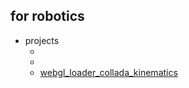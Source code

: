 ## for robotics

- projects
    - [](http://wfwalker.github.io/robot-threejs/)
    - [](https://robot.glumb.de/)
    - [webgl_loader_collada_kinematics](https://threejs.org/examples/webgl_loader_collada_kinematics.html)